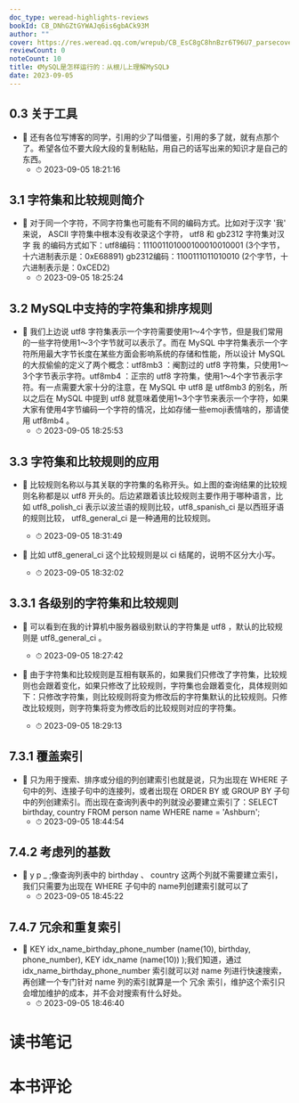 ```yaml
---
doc_type: weread-highlights-reviews
bookId: CB_DNhGZtGYWAJq6is6gbACk93M
author: ""
cover: https://res.weread.qq.com/wrepub/CB_EsC8gC8hnBzr6T96U7_parsecover
reviewCount: 0
noteCount: 10
title: 《MySQL是怎样运行的：从根儿上理解MySQL》
date: 2023-09-05
---
```



## 0.3 关于工具


- 📌 还有各位写博客的同学，引用的少了叫借鉴，引用的多了就，就有点那个了。希望各位不要大段大段的复制粘贴，用自己的话写出来的知识才是自己的东西。 
    - ⏱ 2023-09-05 18:21:16 
## 3.1 字符集和比较规则简介


- 📌 对于同一个字符，不同字符集也可能有不同的编码方式。比如对于汉字 '我' 来说， ASCII 字符集中根本没有收录这个字符， utf8 和 gb2312 字符集对汉字 我 的编码方式如下：utf8编码：111001101000100010010001 (3个字节，十六进制表示是：0xE68891) gb2312编码：1100111011010010 (2个字节，十六进制表示是：0xCED2) 
    - ⏱ 2023-09-05 18:25:24 
## 3.2 MySQL中支持的字符集和排序规则


- 📌 我们上边说 utf8 字符集表示一个字符需要使用1～4个字节，但是我们常用的一些字符使用1～3个字节就可以表示了。而在 MySQL 中字符集表示一个字符所用最大字节长度在某些方面会影响系统的存储和性能，所以设计 MySQL 的大叔偷偷的定义了两个概念：utf8mb3 ：阉割过的 utf8 字符集，只使用1～3个字节表示字符。utf8mb4 ：正宗的 utf8 字符集，使用1～4个字节表示字符。有一点需要大家十分的注意，在 MySQL 中 utf8 是 utf8mb3 的别名，所以之后在 MySQL 中提到 utf8 就意味着使用1~3个字节来表示一个字符，如果大家有使用4字节编码一个字符的情况，比如存储一些emoji表情啥的，那请使用 utf8mb4 。 
    - ⏱ 2023-09-05 18:25:53 
## 3.3 字符集和比较规则的应用


- 📌 比较规则名称以与其关联的字符集的名称开头。如上图的查询结果的比较规则名称都是以 utf8 开头的。后边紧跟着该比较规则主要作用于哪种语言，比如 utf8_polish_ci 表示以波兰语的规则比较，utf8_spanish_ci 是以西班牙语的规则比较， utf8_general_ci 是一种通用的比较规则。 
    - ⏱ 2023-09-05 18:31:49 

- 📌 比如 utf8_general_ci 这个比较规则是以 ci 结尾的，说明不区分大小写。 
    - ⏱ 2023-09-05 18:32:02 
## 3.3.1 各级别的字符集和比较规则


- 📌 可以看到在我的计算机中服务器级别默认的字符集是 utf8 ，默认的比较规则是 utf8_general_ci 。 
    - ⏱ 2023-09-05 18:27:42 

- 📌 由于字符集和比较规则是互相有联系的，如果我们只修改了字符集，比较规则也会跟着变化，如果只修改了比较规则，字符集也会跟着变化，具体规则如下：只修改字符集，则比较规则将变为修改后的字符集默认的比较规则。只修改比较规则，则字符集将变为修改后的比较规则对应的字符集。 
    - ⏱ 2023-09-05 18:29:13 
## 7.3.1 覆盖索引


- 📌 只为用于搜索、排序或分组的列创建索引也就是说，只为出现在 WHERE 子句中的列、连接子句中的连接列，或者出现在 ORDER BY 或 GROUP BY 子句中的列创建索引。而出现在查询列表中的列就没必要建立索引了：SELECT birthday, country FROM person name WHERE name = 'Ashburn'; 
    - ⏱ 2023-09-05 18:44:54 
## 7.4.2 考虑列的基数


- 📌 y p _ ;像查询列表中的 birthday 、 country 这两个列就不需要建立索引，我们只需要为出现在 WHERE 子句中的 name列创建索引就可以了 
    - ⏱ 2023-09-05 18:45:22 
## 7.4.7 冗余和重复索引


- 📌 KEY idx_name_birthday_phone_number (name(10), birthday, phone_number), KEY idx_name (name(10)) );我们知道，通过 idx_name_birthday_phone_number 索引就可以对 name 列进行快速搜索，再创建一个专门针对 name 列的索引就算是一个 冗余 索引，维护这个索引只会增加维护的成本，并不会对搜索有什么好处。 
    - ⏱ 2023-09-05 18:46:40 

# 读书笔记


# 本书评论
